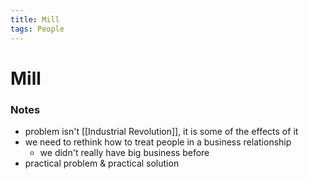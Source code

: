 ```yaml
---
title: Mill
tags: People
---
```


# Mill
### Notes
- problem isn't [[Industrial Revolution]], it is some of the effects of it
- we need to rethink how to treat people in a business relationship
	- we didn't really have big business before
- practical problem & practical solution